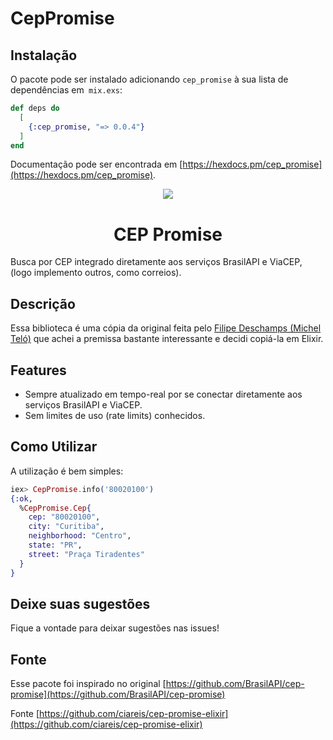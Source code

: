 # CepPromise

## Instalação

O pacote pode ser instalado adicionando `cep_promise` à sua lista de dependências em` mix.exs`:

```elixir
def deps do
  [
    {:cep_promise, "=> 0.0.4"}
  ]
end
```

Documentação pode ser encontrada em [https://hexdocs.pm/cep_promise](https://hexdocs.pm/cep_promise).

<p align="center">
  <img src="http://piskel-imgstore-b.appspot.com/img/d580e96e-bd8a-11e6-b157-9949cad4d609.gif">
</p>

<h1 align="center">CEP Promise</h1>
Busca por CEP integrado diretamente aos serviços BrasilAPI e ViaCEP, (logo implemento outros, como correios).

## Descrição

Essa biblioteca é uma cópia da original feita pelo [Filipe Deschamps (Michel Teló)](https://github.com/filipedeschamps) que achei a premissa bastante interessante e decidi copiá-la em Elixir.

## Features

 * Sempre atualizado em tempo-real por se conectar diretamente aos serviços BrasilAPI e ViaCEP.
 * Sem limites de uso (rate limits) conhecidos.

## Como Utilizar

A utilização é bem simples:

```elixir
iex> CepPromise.info('80020100') 
{:ok,
  %CepPromise.Cep{
    cep: "80020100",
    city: "Curitiba",
    neighborhood: "Centro",
    state: "PR",
    street: "Praça Tiradentes"
  }
}
```

## Deixe suas sugestões

Fique a vontade para deixar sugestões nas issues!

## Fonte

Esse pacote foi inspirado no original [https://github.com/BrasilAPI/cep-promise](https://github.com/BrasilAPI/cep-promise)

Fonte [https://github.com/ciareis/cep-promise-elixir](https://github.com/ciareis/cep-promise-elixir)
